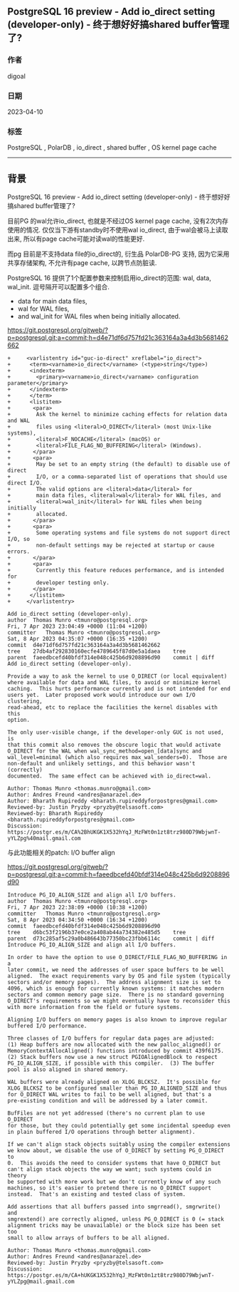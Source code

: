 ## PostgreSQL 16 preview - Add io_direct setting (developer-only) - 终于想好好搞shared buffer管理了?    
                                                                                                                
### 作者                                                                                          
digoal                                                                                          
                                                                                          
### 日期                                                                                          
2023-04-10                                                                                      
                                                                                
### 标签                                                                                          
PostgreSQL , PolarDB , io_direct , shared buffer , OS kernel page cache       
                                                                                          
----                                                                                          
                                                                                          
## 背景      
PostgreSQL 16 preview - Add io_direct setting (developer-only) - 终于想好好搞shared buffer管理了?    
  
目前PG 的wal允许io_direct, 也就是不经过OS kernel page cache, 没有2次内存使用的情况. 仅仅当下游有standby时不使用wal io_direct, 由于wal会被马上读取出来, 所以有page cache可能对读wal的性能更好.  
  
而pg 目前是不支持data file的io_direct的, 衍生品 PolarDB-PG 支持, 因为它采用共享存储架构, 不允许有page cache, 以跨节点防脏读.    
  
PostgreSQL 16 提供了1个配置参数来控制启用io_direct的范围: wal, data, wal_init.  逗号隔开可以配置多个组合.    
- data for main data files,   
- wal for WAL files,   
- and wal_init for WAL files when being initially allocated.  
  
https://git.postgresql.org/gitweb/?p=postgresql.git;a=commit;h=d4e71df6d757fd21c363164a3a4d3b5681462662  
  
```  
+     <varlistentry id="guc-io-direct" xreflabel="io_direct">  
+      <term><varname>io_direct</varname> (<type>string</type>)  
+      <indexterm>  
+        <primary><varname>io_direct</varname> configuration parameter</primary>  
+      </indexterm>  
+      </term>  
+      <listitem>  
+       <para>  
+        Ask the kernel to minimize caching effects for relation data and WAL  
+        files using <literal>O_DIRECT</literal> (most Unix-like systems),  
+        <literal>F_NOCACHE</literal> (macOS) or  
+        <literal>FILE_FLAG_NO_BUFFERING</literal> (Windows).  
+       </para>  
+       <para>  
+        May be set to an empty string (the default) to disable use of direct  
+        I/O, or a comma-separated list of operations that should use direct I/O.  
+        The valid options are <literal>data</literal> for  
+        main data files, <literal>wal</literal> for WAL files, and  
+        <literal>wal_init</literal> for WAL files when being initially  
+        allocated.  
+       </para>  
+       <para>  
+        Some operating systems and file systems do not support direct I/O, so  
+        non-default settings may be rejected at startup or cause errors.  
+       </para>  
+       <para>  
+        Currently this feature reduces performance, and is intended for  
+        developer testing only.  
+       </para>  
+      </listitem>  
+     </varlistentry>  
```  
  
  
```  
Add io_direct setting (developer-only).  
author	Thomas Munro <tmunro@postgresql.org>	  
Fri, 7 Apr 2023 23:04:49 +0000 (11:04 +1200)  
committer	Thomas Munro <tmunro@postgresql.org>	  
Sat, 8 Apr 2023 04:35:07 +0000 (16:35 +1200)  
commit	d4e71df6d757fd21c363164a3a4d3b5681462662  
tree	27db4af292830160ecfe4789645f87d0e5a1daea	tree  
parent	faeedbcefd40bfdf314e048c425b6d9208896d90	commit | diff  
Add io_direct setting (developer-only).  
  
Provide a way to ask the kernel to use O_DIRECT (or local equivalent)  
where available for data and WAL files, to avoid or minimize kernel  
caching.  This hurts performance currently and is not intended for end  
users yet.  Later proposed work would introduce our own I/O clustering,  
read-ahead, etc to replace the facilities the kernel disables with this  
option.  
  
The only user-visible change, if the developer-only GUC is not used, is  
that this commit also removes the obscure logic that would activate  
O_DIRECT for the WAL when wal_sync_method=open_[data]sync and  
wal_level=minimal (which also requires max_wal_senders=0).  Those are  
non-default and unlikely settings, and this behavior wasn't (correctly)  
documented.  The same effect can be achieved with io_direct=wal.  
  
Author: Thomas Munro <thomas.munro@gmail.com>  
Author: Andres Freund <andres@anarazel.de>  
Author: Bharath Rupireddy <bharath.rupireddyforpostgres@gmail.com>  
Reviewed-by: Justin Pryzby <pryzby@telsasoft.com>  
Reviewed-by: Bharath Rupireddy <bharath.rupireddyforpostgres@gmail.com>  
Discussion: https://postgr.es/m/CA%2BhUKGK1X532hYqJ_MzFWt0n1zt8trz980D79WbjwnT-yYLZpg%40mail.gmail.com  
```     
  
与此功能相关的patch: I/O buffer align   
  
https://git.postgresql.org/gitweb/?p=postgresql.git;a=commit;h=faeedbcefd40bfdf314e048c425b6d9208896d90  
  
```
Introduce PG_IO_ALIGN_SIZE and align all I/O buffers.
author	Thomas Munro <tmunro@postgresql.org>	
Fri, 7 Apr 2023 22:38:09 +0000 (10:38 +1200)
committer	Thomas Munro <tmunro@postgresql.org>	
Sat, 8 Apr 2023 04:34:50 +0000 (16:34 +1200)
commit	faeedbcefd40bfdf314e048c425b6d9208896d90
tree	d6bc53f2196b37e0ce2a408ab44a734382e485d5	tree
parent	d73c285af5c29a0b486643b77350bc23fbb6114c	commit | diff
Introduce PG_IO_ALIGN_SIZE and align all I/O buffers.

In order to have the option to use O_DIRECT/FILE_FLAG_NO_BUFFERING in a
later commit, we need the addresses of user space buffers to be well
aligned.  The exact requirements vary by OS and file system (typically
sectors and/or memory pages).  The address alignment size is set to
4096, which is enough for currently known systems: it matches modern
sectors and common memory page size.  There is no standard governing
O_DIRECT's requirements so we might eventually have to reconsider this
with more information from the field or future systems.

Aligning I/O buffers on memory pages is also known to improve regular
buffered I/O performance.

Three classes of I/O buffers for regular data pages are adjusted:
(1) Heap buffers are now allocated with the new palloc_aligned() or
MemoryContextAllocAligned() functions introduced by commit 439f6175.
(2) Stack buffers now use a new struct PGIOAlignedBlock to respect
PG_IO_ALIGN_SIZE, if possible with this compiler.  (3) The buffer
pool is also aligned in shared memory.

WAL buffers were already aligned on XLOG_BLCKSZ.  It's possible for
XLOG_BLCKSZ to be configured smaller than PG_IO_ALIGNED_SIZE and thus
for O_DIRECT WAL writes to fail to be well aligned, but that's a
pre-existing condition and will be addressed by a later commit.

BufFiles are not yet addressed (there's no current plan to use O_DIRECT
for those, but they could potentially get some incidental speedup even
in plain buffered I/O operations through better alignment).

If we can't align stack objects suitably using the compiler extensions
we know about, we disable the use of O_DIRECT by setting PG_O_DIRECT to
0.  This avoids the need to consider systems that have O_DIRECT but
can't align stack objects the way we want; such systems could in theory
be supported with more work but we don't currently know of any such
machines, so it's easier to pretend there is no O_DIRECT support
instead.  That's an existing and tested class of system.

Add assertions that all buffers passed into smgrread(), smgrwrite() and
smgrextend() are correctly aligned, unless PG_O_DIRECT is 0 (= stack
alignment tricks may be unavailable) or the block size has been set too
small to allow arrays of buffers to be all aligned.

Author: Thomas Munro <thomas.munro@gmail.com>
Author: Andres Freund <andres@anarazel.de>
Reviewed-by: Justin Pryzby <pryzby@telsasoft.com>
Discussion: https://postgr.es/m/CA+hUKGK1X532hYqJ_MzFWt0n1zt8trz980D79WbjwnT-yYLZpg@mail.gmail.com
```
  
